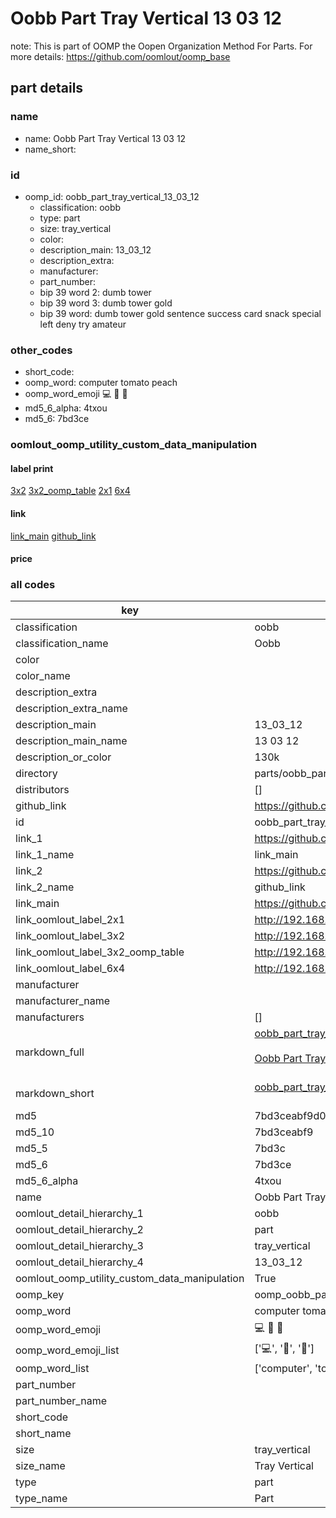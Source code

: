 # Oobb Part Tray Vertical 13 03 12  

note: This is part of OOMP the Oopen Organization Method For Parts. For more details: https://github.com/oomlout/oomp_base

##  part details





### name
* name: Oobb Part Tray Vertical 13 03 12
* name_short: 
### id
* oomp_id: oobb_part_tray_vertical_13_03_12
  * classification: oobb
  * type: part
  * size: tray_vertical
  * color: 
  * description_main: 13_03_12
  * description_extra: 
  * manufacturer: 
  * part_number: 
  * bip 39 word 2: dumb tower
  * bip 39 word 3: dumb tower gold
  * bip 39 word: dumb tower gold sentence success card snack special left deny try amateur

### other_codes
* short_code: 
* oomp_word: computer tomato peach
* oomp_word_emoji :computer: :tomato: :peach:
* md5_6_alpha: 4txou
* md5_6: 7bd3ce






### oomlout_oomp_utility_custom_data_manipulation
#### label print
[3x2](http://192.168.1.245:1112/?label=oomp%204txou)
[3x2_oomp_table](http://192.168.1.107:1112/?label=oomp%204txou)
[2x1](http://192.168.1.242:1112/?label=oomp%204txou)
[6x4](http://192.168.1.55:1112/?label=oomp%204txou)    

#### link

[link_main](https://github.com/oomlout/oomlout_oomp_current_version_messy/tree/main/parts/oobb_part_tray_vertical_13_03_12) [github_link](https://github.com/oomlout/oomlout_oomp_part_src/tree/main/parts/oobb_part_tray_vertical_13_03_12)                             

#### price







### all codes 
| key | value |  
| --- | --- |  
| classification | oobb |  
| classification_name | Oobb |  
| color |  |  
| color_name |  |  
| description_extra |  |  
| description_extra_name |  |  
| description_main | 13_03_12 |  
| description_main_name | 13 03 12 |  
| description_or_color | 130k |  
| directory | parts/oobb_part_tray_vertical_13_03_12 |  
| distributors | [] |  
| github_link | https://github.com/oomlout/oomlout_oomp_part_src/tree/main/parts/oobb_part_tray_vertical_13_03_12 |  
| id | oobb_part_tray_vertical_13_03_12 |  
| link_1 | https://github.com/oomlout/oomlout_oomp_current_version_messy/tree/main/parts/oobb_part_tray_vertical_13_03_12 |  
| link_1_name | link_main |  
| link_2 | https://github.com/oomlout/oomlout_oomp_part_src/tree/main/parts/oobb_part_tray_vertical_13_03_12 |  
| link_2_name | github_link |  
| link_main | https://github.com/oomlout/oomlout_oomp_current_version_messy/tree/main/parts/oobb_part_tray_vertical_13_03_12 |  
| link_oomlout_label_2x1 | http://192.168.1.242:1112/?label=oomp%204txou |  
| link_oomlout_label_3x2 | http://192.168.1.245:1112/?label=oomp%204txou |  
| link_oomlout_label_3x2_oomp_table | http://192.168.1.107:1112/?label=oomp%204txou |  
| link_oomlout_label_6x4 | http://192.168.1.55:1112/?label=oomp%204txou |  
| manufacturer |  |  
| manufacturer_name |  |  
| manufacturers | [] |  
| markdown_full | [oobb_part_tray_vertical_13_03_12](https://github.com/oomlout/oomlout_oomp_current_version_messy/tree/main/parts/oobb_part_tray_vertical_13_03_12)<br>[](https://github.com/oomlout/oomlout_oomp_current_version_messy/tree/main/parts/oobb_part_tray_vertical_13_03_12)<br>[Oobb Part Tray Vertical 13 03 12](https://github.com/oomlout/oomlout_oomp_current_version_messy/tree/main/parts/oobb_part_tray_vertical_13_03_12)<br><br> |  
| markdown_short | [oobb_part_tray_vertical_13_03_12](https://github.com/oomlout/oomlout_oomp_current_version_messy/tree/main/parts/oobb_part_tray_vertical_13_03_12)<br><br> |  
| md5 | 7bd3ceabf9d0f9a08a6c2c3ec8b98a1f |  
| md5_10 | 7bd3ceabf9 |  
| md5_5 | 7bd3c |  
| md5_6 | 7bd3ce |  
| md5_6_alpha | 4txou |  
| name | Oobb Part Tray Vertical 13 03 12 |  
| oomlout_detail_hierarchy_1 | oobb |  
| oomlout_detail_hierarchy_2 | part |  
| oomlout_detail_hierarchy_3 | tray_vertical |  
| oomlout_detail_hierarchy_4 | 13_03_12 |  
| oomlout_oomp_utility_custom_data_manipulation | True |  
| oomp_key | oomp_oobb_part_tray_vertical_13_03_12 |  
| oomp_word | computer tomato peach |  
| oomp_word_emoji | :computer: :tomato: :peach: |  
| oomp_word_emoji_list | [':computer:', ':tomato:', ':peach:'] |  
| oomp_word_list | ['computer', 'tomato', 'peach'] |  
| part_number |  |  
| part_number_name |  |  
| short_code |  |  
| short_name |  |  
| size | tray_vertical |  
| size_name | Tray Vertical |  
| type | part |  
| type_name | Part |  
